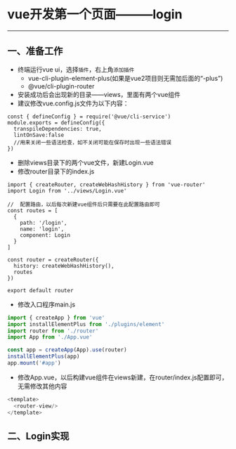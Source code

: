 # vue开发第一个页面———login
---
## 一、准备工作
+ 终端运行vue ui，选择`插件`，右上角`添加插件`
    + vue-cli-plugin-element-plus(如果是vue2项目则无需加后面的“-plus”)
    + @vue/cli-plugin-router
+ 安装成功后会出现新的目录——views，里面有两个vue组件
+ 建议修改vue.config.js文件为以下内容：
```JS 
const { defineConfig } = require('@vue/cli-service')
module.exports = defineConfig({
  transpileDependencies: true,
  lintOnSave:false
  //用来关闭一些语法检查，如不关闭可能在保存时出现一些语法错误
})
```
+ 删除views目录下的两个vue文件，新建Login.vue
+ 修改router目录下的index.js
```JS
import { createRouter, createWebHashHistory } from 'vue-router'
import Login from '../views/Login.vue'

//  配置路由，以后每次新建vue组件后只需要在此配置路由即可
const routes = [
  {
    path: '/login',
    name: 'login',
    component: Login
  }
]

const router = createRouter({
  history: createWebHashHistory(),
  routes
})

export default router

```
+ 修改入口程序main.js
```js
import { createApp } from 'vue'
import installElementPlus from './plugins/element'
import router from './router'
import App from './App.vue'

const app = createApp(App).use(router)
installElementPlus(app)
app.mount('#app')
```
+ 修改App.vue，以后构建vue组件在views新建，在router/index.js配置即可，无需修改其他内容
```js
<template>
  <router-view/>
</template>
```
## 二、Login实现

